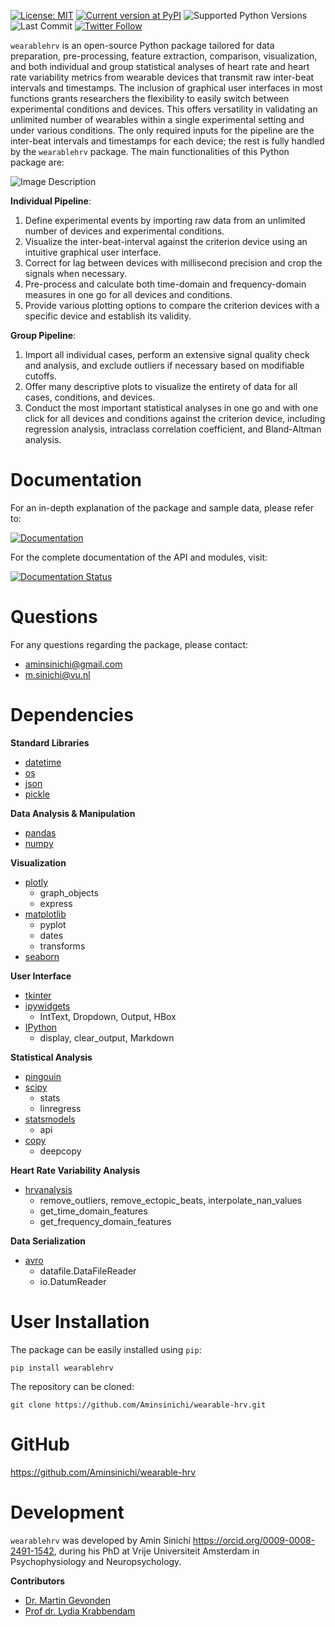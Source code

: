 
[![License: MIT](https://img.shields.io/badge/License-MIT-yellow.svg)](https://opensource.org/licenses/MIT)
[![Current version at PyPI](https://img.shields.io/pypi/v/wearablehrv.svg)](https://pypi.org/project/wearablehrv/)
![Supported Python Versions](https://img.shields.io/pypi/pyversions/wearablehrv.svg)
![Last Commit](https://img.shields.io/github/last-commit/Aminsinichi/wearable-hrv)
[![Twitter Follow](https://img.shields.io/twitter/follow/AminSinichi.svg?style=social)](https://twitter.com/AminSinichi)

`wearablehrv` is an open-source Python package tailored for data preparation, pre-processing, feature extraction, comparison, visualization, and both individual and group statistical analyses of heart rate and heart rate variability metrics from wearable devices that transmit raw inter-beat intervals and timestamps. The inclusion of graphical user interfaces in most functions grants researchers the flexibility to easily switch between experimental conditions and devices. This offers versatility in validating an unlimited number of wearables within a single experimental setting and under various conditions. The only required inputs for the pipeline are the inter-beat intervals and timestamps for each device; the rest is fully handled by the `wearablehrv` package. The main functionalities of this Python package are:

![Image Description](https://showme.redstarplugin.com/d/d:N6ru0hU4)

**Individual Pipeline**:

1. Define experimental events by importing raw data from an unlimited number of devices and experimental conditions.
2. Visualize the inter-beat-interval against the criterion device using an intuitive graphical user interface.
3. Correct for lag between devices with millisecond precision and crop the signals when necessary.
4. Pre-process and calculate both time-domain and frequency-domain measures in one go for all devices and conditions.
5. Provide various plotting options to compare the criterion devices with a specific device and establish its validity.

**Group Pipeline**:

1. Import all individual cases, perform an extensive signal quality check and analysis, and exclude outliers if necessary based on modifiable cutoffs.
2. Offer many descriptive plots to visualize the entirety of data for all cases, conditions, and devices.
3. Conduct the most important statistical analyses in one go and with one click for all devices and conditions against the criterion device, including regression analysis, intraclass correlation coefficient, and Bland-Altman analysis.

# Documentation

For an in-depth explanation of the package and sample data, please refer to:

[![Documentation](https://img.shields.io/badge/Read-Documentation-blue)](https://github.com/Aminsinichi/wearable-hrv/blob/master/notebooks/documentation.ipynb)

For the complete documentation of the API and modules, visit:

[![Documentation Status](https://readthedocs.org/projects/wearable-hrv/badge/?version=latest)](https://wearable-hrv.readthedocs.io/en/latest/?badge=latest)

# Questions

For any questions regarding the package, please contact:

- <aminsinichi@gmail.com>
- <m.sinichi@vu.nl>

# Dependencies

**Standard Libraries**

- [datetime](https://docs.python.org/3/library/datetime.html)
- [os](https://docs.python.org/3/library/os.html)
- [json](https://docs.python.org/3/library/json.html)
- [pickle](https://docs.python.org/3/library/pickle.html)

**Data Analysis & Manipulation**

- [pandas](https://pandas.pydata.org/)
- [numpy](https://numpy.org/)

**Visualization**

- [plotly](https://plotly.com/python/)
  - graph_objects
  - express
- [matplotlib](https://matplotlib.org/)
  - pyplot
  - dates
  - transforms
- [seaborn](https://seaborn.pydata.org/)

**User Interface**

- [tkinter](https://docs.python.org/3/library/tkinter.html)
- [ipywidgets](https://ipywidgets.readthedocs.io/en/latest/)
  - IntText, Dropdown, Output, HBox
- [IPython](https://ipython.org/)
  - display, clear_output, Markdown

**Statistical Analysis**

- [pingouin](https://pingouin-stats.org/)
- [scipy](https://www.scipy.org/)
  - stats
  - linregress
- [statsmodels](https://www.statsmodels.org/stable/index.html)
  - api
- [copy](https://docs.python.org/3/library/copy.html)
  - deepcopy

**Heart Rate Variability Analysis**

- [hrvanalysis](https://pypi.org/project/hrv-analysis/)
  - remove_outliers, remove_ectopic_beats, interpolate_nan_values
  - get_time_domain_features
  - get_frequency_domain_features

**Data Serialization**

- [avro](https://avro.apache.org/)
  - datafile.DataFileReader
  - io.DatumReader

# User Installation

The package can be easily installed using `pip`:

    pip install wearablehrv

The repository can be cloned:

    git clone https://github.com/Aminsinichi/wearable-hrv.git

# GitHub

<https://github.com/Aminsinichi/wearable-hrv>

# Development

`wearablehrv` was developed by Amin Sinichi <https://orcid.org/0009-0008-2491-1542>, during his PhD at Vrije Universiteit Amsterdam in Psychophysiology and Neuropsychology.  

**Contributors**

- [Dr. Martin Gevonden](https://orcid.org/0000-0001-7867-1443)
- [Prof dr. Lydia Krabbendam](https://orcid.org/0000-0003-4074-5149)
